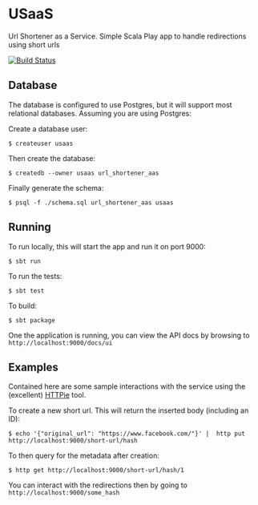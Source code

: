 # USaaS

Url Shortener as a Service. Simple Scala Play app to handle redirections using short urls

[![Build Status](https://travis-ci.org/dr4ke616/USaaS.svg?branch=master)](https://travis-ci.org/dr4ke616/USaaS)


## Database
The database is configured to use Postgres, but it will support most relational databases. Assuming you are using Postgres:

Create a database user:
```
$ createuser usaas
```

Then create the database:
```
$ createdb --owner usaas url_shortener_aas
```

Finally generate the schema:
```
$ psql -f ./schema.sql url_shortener_aas usaas
```


## Running

To run locally, this will start the app and run it on port 9000:
```
$ sbt run
```

To run the tests:
```
$ sbt test
```

To build:
```
$ sbt package
```

One the application is running, you can view the API docs by browsing to `http://localhost:9000/docs/ui`

## Examples

Contained here are some sample interactions with the service using the (excellent) [HTTPie](https://github.com/jkbrzt/httpie) tool.

To create a new short url. This will return the inserted body (including an ID):
```
$ echo '{"original_url": "https://www.facebook.com/"}' |  http put http://localhost:9000/short-url/hash
```

To then query for the metadata after creation:
```
$ http get http://localhost:9000/short-url/hash/1
```

You can interact with the redirections then by going to `http://localhost:9000/some_hash`
